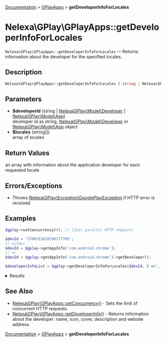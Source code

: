 [Documentation](../../README.md) > [GPlayApps](README.md) > **getDeveloperInfoForLocales**

# Nelexa\GPlay\GPlayApps::getDeveloperInfoForLocales
`Nelexa\GPlay\GPlayApps::getDeveloperInfoForLocales` — Returns information about the developer for the specified locales.

## Description
```php
Nelexa\GPlay\GPlayApps::getDeveloperInfoForLocales ( string | Nelexa\GPlay\Model\Developer | Nelexa\GPlay\Model\App $developerId [, string[] $locales = array() ] ) : Nelexa\GPlay\Model\Developer[]
```

## Parameters
* **$developerId** (string | [Nelexa\GPlay\Model\Developer](../Developer/README.md) | [Nelexa\GPlay\Model\App](../App/README.md))  
developer id as string, [Nelexa\GPlay\Model\Developer](../Developer/README.md) or [Nelexa\GPlay\Model\App](../App/README.md) object
* **$locales** (string[])  
array of locales

## Return Values
an array with information about the application developer
for each requested locale


## Errors/Exceptions
* Throws [Nelexa\GPlay\Exception\GooglePlayException](../GooglePlayException/README.md) if HTTP error is received
## Examples
```php
$gplay->setConcurrency(4); // limit parallel HTTP requests

$devId = '5700313618786177705';
// either
$devId = $gplay->getAppInfo('com.android.chrome');
// or
$devId = $gplay->getAppInfo('com.android.chrome')->getDeveloper();

$developerInfoList = $gplay->getDeveloperInfoForLocales($devId, ['en', 'es', 'ru', 'fr']);
```
<details>
  <summary>Results</summary>

```php
array:4 [
    "en_US" => class Nelexa\GPlay\Model\Developer {
      -getId(): string: "5700313618786177705"
      -getUrl(): string: "https://play.google.com/store/apps/dev?id=5700313618786177705"
      -getName(): string: "Google LLC"
      -getDescription(): ?string: "Apps from Google to help you get the most out of your day, across all your devices."
      -getWebsite(): ?string: null
      -getIcon(): ?Nelexa\GPlay\Model\GoogleImage: {
        -getUrl(): string: "https://lh3.googleusercontent.com/6UgEjh8Xuts4nwdWzTnWH8QtLuHqRMUB7dp24JYVE2xcYzq4HA8hFfcAbU-R-PC_9uA1"
        -getOriginalSizeUrl(): string: "https://lh3.googleusercontent.com/6UgEjh8Xuts4nwdWzTnWH8QtLuHqRMUB7dp24JYVE2xcYzq4HA8hFfcAbU-R-PC_9uA1=s0"
        -getBinaryImageContent(): string: …
        -__toString(): string: "https://lh3.googleusercontent.com/6UgEjh8Xuts4nwdWzTnWH8QtLuHqRMUB7dp24JYVE2xcYzq4HA8hFfcAbU-R-PC_9uA1"
      }
      -getCover(): ?Nelexa\GPlay\Model\GoogleImage: {
        -getUrl(): string: "https://lh3.googleusercontent.com/1-hPxafOxdYpYZEOKzNIkSP43HXCNftVJVttoo4ucl7rsMASXW3Xr6GlXURCubE1tA"
        -getOriginalSizeUrl(): string: "https://lh3.googleusercontent.com/1-hPxafOxdYpYZEOKzNIkSP43HXCNftVJVttoo4ucl7rsMASXW3Xr6GlXURCubE1tA=s0"
        -getBinaryImageContent(): string: …
        -__toString(): string: "https://lh3.googleusercontent.com/1-hPxafOxdYpYZEOKzNIkSP43HXCNftVJVttoo4ucl7rsMASXW3Xr6GlXURCubE1tA"
      }
      -getEmail(): ?string: null
      -getAddress(): ?string: null
      -asArray(): array: …
      -jsonSerialize(): mixed: …
    }
    "es_ES" => class Nelexa\GPlay\Model\Developer {
      -getId(): string: "5700313618786177705"
      -getUrl(): string: "https://play.google.com/store/apps/dev?id=5700313618786177705"
      -getName(): string: "Google LLC"
      -getDescription(): ?string: "Apps from Google to help you get the most out of your day, across all your devices."
      -getWebsite(): ?string: null
      -getIcon(): ?Nelexa\GPlay\Model\GoogleImage: {
        -getUrl(): string: "https://lh3.googleusercontent.com/6UgEjh8Xuts4nwdWzTnWH8QtLuHqRMUB7dp24JYVE2xcYzq4HA8hFfcAbU-R-PC_9uA1"
        -getOriginalSizeUrl(): string: "https://lh3.googleusercontent.com/6UgEjh8Xuts4nwdWzTnWH8QtLuHqRMUB7dp24JYVE2xcYzq4HA8hFfcAbU-R-PC_9uA1=s0"
        -getBinaryImageContent(): string: …
        -__toString(): string: "https://lh3.googleusercontent.com/6UgEjh8Xuts4nwdWzTnWH8QtLuHqRMUB7dp24JYVE2xcYzq4HA8hFfcAbU-R-PC_9uA1"
      }
      -getCover(): ?Nelexa\GPlay\Model\GoogleImage: {
        -getUrl(): string: "https://lh3.googleusercontent.com/1-hPxafOxdYpYZEOKzNIkSP43HXCNftVJVttoo4ucl7rsMASXW3Xr6GlXURCubE1tA"
        -getOriginalSizeUrl(): string: "https://lh3.googleusercontent.com/1-hPxafOxdYpYZEOKzNIkSP43HXCNftVJVttoo4ucl7rsMASXW3Xr6GlXURCubE1tA=s0"
        -getBinaryImageContent(): string: …
        -__toString(): string: "https://lh3.googleusercontent.com/1-hPxafOxdYpYZEOKzNIkSP43HXCNftVJVttoo4ucl7rsMASXW3Xr6GlXURCubE1tA"
      }
      -getEmail(): ?string: null
      -getAddress(): ?string: null
      -asArray(): array: …
      -jsonSerialize(): mixed: …
    }
    …
  ]
```

</details>

## See Also
* [Nelexa\GPlay\GPlayApps::setConcurrency()](gplayapps.setconcurrency.md) - Sets the limit of concurrent HTTP requests.
* [Nelexa\GPlay\GPlayApps::getDeveloperInfo()](gplayapps.getdeveloperinfo.md) - Returns information about the developer: name, icon, cover, description and website address.

[Documentation](../../README.md) > [GPlayApps](README.md) > **getDeveloperInfoForLocales**
